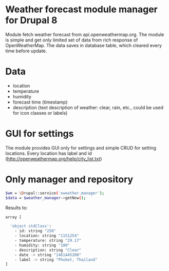 # Weather forecast module manager for Drupal 8

Module fetch weather forecast from api.openweathermap.org. The module is simple and get only limited set of data from rich response of OpenWeatherMap.
The data saves in database table, which cleared every time before update.

# Data

- location
- temperature
- humidity
- forecast time (timestamp)
- description (text description of weather: clear, rain, etc., could be used for icon classes or labels)

# GUI for settings

The module provides GUI only for settings and simple CRUD for setting locations. Every location has label and id (http://openweathermap.org/help/city_list.txt)

# Only manager and repository

```bash
$wm = \Drupal::service('xweather.manager');
$data = $weather_manager->getNow();
```
Results to:
```bash
array [

  'object stdClass':
    - id: string "258"
    - location: string "1151254"
    - temperature: string "29.17"
    - humidity: string "100"
    - description: string "Clear"
    - date -> string "1461445200"
    - label -> string "Phuket, Thailand"
]
```